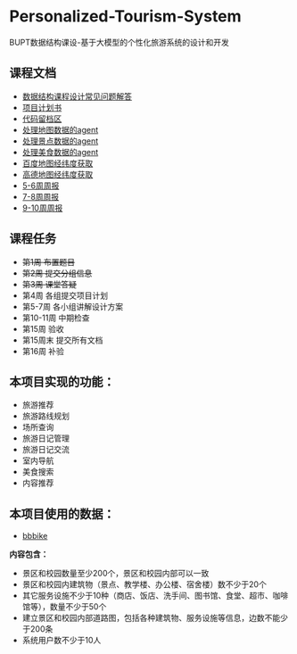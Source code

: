 # Personalized-Tourism-System
BUPT数据结构课设-基于大模型的个性化旅游系统的设计和开发

## 课程文档
- [数据结构课程设计常见问题解答](https://w3yfz0db79.feishu.cn/docx/DVZvdr0CpoadKMxSfVNcTibmn9g)
- [项目计划书](https://lvtdvwrkwee.feishu.cn/wiki/M7h6wpRDBi1DB5kXLtPc7C3Enof)
- [代码留档区](https://lvtdvwrkwee.feishu.cn/wiki/Rd4Pw751ciWGLmkJKcOcqxb4nVb)
- [处理地图数据的agent](https://www.coze.cn/store/agent/7494286841948930083?bot_id=true)
- [处理景点数据的agent](https://www.coze.cn/store/agent/7495295509800861706?bot_id=true)
- [处理美食数据的agent](https://www.coze.cn/store/agent/7500592689638309888?bot_id=true)
- [百度地图经纬度获取](https://api.map.baidu.com/lbsapi/getpoint/index.html)
- [高德地图经纬度获取](https://lbs.amap.com/tools/picker)
- [5-6周周报](https://lvtdvwrkwee.feishu.cn/wiki/X3Dbwe2UfikjS6k1cI8czFHzn3d)
- [7-8周周报](https://lvtdvwrkwee.feishu.cn/wiki/NOmnwaY4diXxAOkfyapcuc0onZb)
- [9-10周周报](https://ocn0xlvbn5mc.feishu.cn/docx/J53wdHPUPoInAZxGxX4co21qnSd)

## 课程任务
- ~~第1周 布置题目~~
- ~~第2周 提交分组信息~~
- ~~第3周 课堂答疑~~
- 第4周 各组提交项目计划
- 第5-7周 各小组讲解设计方案
- 第10-11周 中期检查
- 第15周 验收
- 第15周末 提交所有文档
- 第16周 补验

## **本项目实现的功能：**
- 旅游推荐
- 旅游路线规划
- 场所查询
- 旅游日记管理
- 旅游日记交流
- 室内导航
- 美食搜索
- 内容推荐

## **本项目使用的数据：**
- [bbbike](https://extract.bbbike.org/?lang=en;sw_lng=12.614;sw_lat=52.186;ne_lng=14.163;ne_lat=52.847;format=geojson.xz;city=%E5%8C%97%E4%BA%AC%E5%B8%82%E6%B5%B7%E6%B7%80%E5%8C%BA;email=3386392530%40qq.com;as=200.1933675049442;pg=0.9908653590446167;coords=;oi=1;layers=B00T;submit=;expire=)

**内容包含：**
- 景区和校园数量至少200个，景区和校园内部可以一致
- 景区和校园内建筑物（景点、教学楼、办公楼、宿舍楼）数不少于20个
- 其它服务设施不少于10种（商店、饭店、洗手间、图书馆、食堂、超市、咖啡馆等），数量不少于50个
- 建立景区和校园内部道路图，包括各种建筑物、服务设施等信息，边数不能少于200条
- 系统用户数不少于10人
